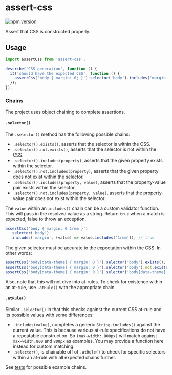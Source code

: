 # assert-css

[![npm version](https://img.shields.io/npm/v/assert-css.svg)](https://www.npmjs.com/package/assert-css)

Assert that CSS is constructed properly.

## Usage

```js
import assertCss from 'assert-css';

describe('CSS generation', function () {
  it('should have the expected CSS', function () {
    assertCss('body { margin: 0; }').selector('body').includes('margin', 0);
  });
});
```

### Chains

The project uses object chaining to complete assertions.

#### `.selector()`

The `.selector()` method has the following possible chains:

- `.selector().exists()`, asserts that the selector is within the CSS.
- `.selector().not.exists()`, asserts that the selector is not within the CSS.
- `.selector().includes(property)`, asserts that the given property exists within the selector.
- `.selector().not.includes(property)`, asserts that the given property does not exist within the selector.
- `.selector().includes(property, value)`, asserts that the property-value pair exists within the selector.
- `.selector().not.includes(property, value)`, asserts that the property-value pair does not exist within the selector.

The `value` within an `includes()` chain can be a custom validator function. This will pass in the resolved value as a string. Return `true` when a match is expected, false to throw an exception.

```js
assertCss('body { margin: 0 1rem }')
  .selector('body')
  .includes('margin', (value) => value.includes('1rem')); // true
```

The given selector must be accurate to the expectation within the CSS. In other words:

```js
assertCss('body[data-theme] { margin: 0 }').selector('body').exists(); // false
assertCss('body[data-theme] { margin: 0 }').selector('body').not.exists(); // true
assertCss('body[data-theme] { margin: 0 }').selector('body[data-theme]').exists(); // true
```

Also, note that this will not dive into at-rules. To check for existence within an at-rule, use `.atRule()` with the appropriate chain.

#### `.atRule()`

Similar `.selector()` in that this checks against the current CSS at-rule and its possible values with some differences:

- `.includes(value)`, completes a generic `String.includes()` against the current value. This is because various at-rule specifications do not have a repeatable construction. So `(max-width: 800px)` will match against `max-width`, `800` and `800px` as examples. You may provide a function here instead for custom matching.
- `.selector()`, is chainable off of `.atRule()` to check for specific selectors within an at-rule with all expected chains further.

See [tests](./test/assert-css.test.js) for possible example chains.
